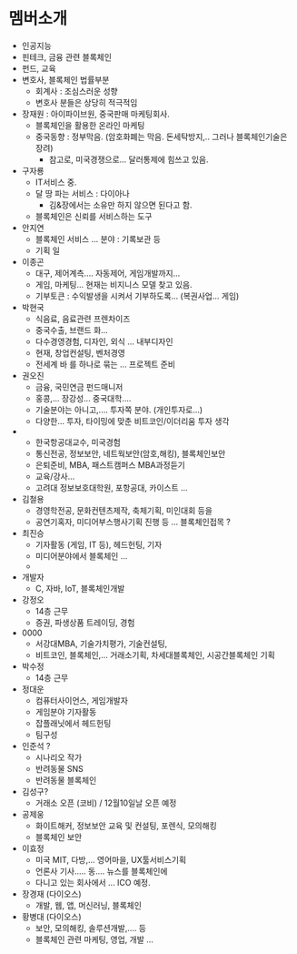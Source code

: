 # 멤버소개
* 인공지능
* 핀테크, 금융 관련 블록체인
* 펀드, 교육
* 변호사, 블록체인 법률부분
  - 회계사 : 조심스러운 성향
  - 변호사 분들은 상당히 적극적임
* 장재원 : 아이파이브원, 중국판매 마케팅회사.
  - 블록체인을 활용한 온라인 마케팅
  - 중국동향 : 정부막음. (암호화폐는 막음. 돈세탁방지,.. 그러나 블록체인기술은 장려)
    + 참고로, 미국경쟁으로... 달러통제에 힘쓰고 있음.
* 구자룡
  - IT서비스 중.
  - 달 땅 파는 서비스 : 다이아나
    * 김&장에서는 소유만 하지 않으면 된다고 함.
  - 블록체인은 신뢰를 서비스하는 도구
* 안지연
  - 블록체인 서비스 ... 분야 : 기록보관 등
  - 기획 일
* 이종곤
  - 대구, 제어계측.... 자동제어, 게임개발까지...
  - 게임, 마케팅... 현재는 비지니스 모델 찾고 있음.
  - 기부토큰 : 수익발생을 시켜서 기부하도록... (복권사업... 게임)
* 박현국
  - 식음료, 음료관련 프렌차이즈
  - 중국수출, 브랜드 화...
  - 다수경영경험, 디자인, 외식 ... 내부디자인 
  - 현재, 창업컨설팅, 벤처경영
  - 전세계 바 를 하나로 묶는 ... 프로젝트 준비
* 권오진
  - 금융, 국민연금 펀드매니저
  - 홍콩,... 장강성... 중국대학.... 
  - 기술분야는 아니고,.... 투자쪽 분야. (개인투자로...)
  - 다양한... 투자, 타이밍에 맞춘 비트코인/이더리움 투자 생각
* 
  - 한국항공대교수, 미국경험
  - 통신전공, 정보보안, 네트웍보안(암호,해킹), 블록체인보안
  - 은퇴준비, MBA, 패스트캠퍼스 MBA과정듣기
  - 교육/강사...
  - 고려대 정보보호대학원, 포항공대, 카이스트 ...
* 김철용
  - 경영학전공, 문화컨텐츠제작, 축체기획, 미인대회 등을 
  - 공연기혹자, 미디어부스행사기획 진행 등 ... 블록체인접목 ?
* 최진승
  - 기자활동 (게임, IT 등), 헤드헌팅, 기자
  - 미디어분야에서 블록체인 ...
  -
* 개발자
  - C, 자바, IoT, 블록체인개발
* 강정오
  - 14층 근무
  - 증권, 파생상품 트레이딩, 경험
* 0000
  - 서강대MBA, 기술가치평가, 기술컨설팅, 
  - 비트코인, 블록체인,... 거래소기획, 차세대블록체인, 시공간블록체인 기획
* 박수정
  - 14층 근무
* 정대운
  - 컴퓨터사이언스, 게임개발자
  - 게임분야 기자활동
  - 잡플래닛에서 헤드헌팅
  - 팀구성
* 인준석 ?
  - 시나리오 작가
  - 반려동물 SNS
  - 반려동물 블록체인
* 김성구?
  - 거래소 오픈 (코비) / 12월10일날 오픈 예정
* 공제웅
  - 화이트해커, 정보보안 교육 및 컨설팅, 포렌식, 모의해킹
  - 블록체인 보안
* 이효정
  - 미국 MIT, 다방,... 영어마을, UX툴서비스기획
  - 언론사 기사..... 동.... 뉴스를 블록체인에
  - 다니고 있는 회사에서 ... ICO 예정.
* 장경재 (다이오스)
  - 개발, 웹, 앱, 머신러닝, 블록체인
* 황병대 (다이오스)
  - 보안, 모의해킹, 솔루션개발,.... 등
  - 블록체인 관련 마케팅, 영업, 개발 ...
  























